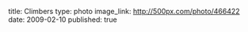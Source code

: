 title: Climbers
type: photo
image_link: http://500px.com/photo/466422
date: 2009-02-10
published: true

